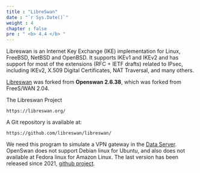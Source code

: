 ```yaml
---
title : "LibreSwan"
date : "`r Sys.Date()`"
weight : 4
chapter : false
pre : " <b> 4.4 </b> "
---
```


Libreswan is an Internet Key Exchange (IKE) implementation for Linux, FreeBSD, NetBSD and OpenBSD. It supports IKEv1 and IKEv2 and has support for most of the extensions (RFC + IETF drafts) related to IPsec, including IKEv2, X.509 Digital Certificates, NAT Traversal, and many others.

[Libreswan](https://libreswan.org/) was forked from **Openswan 2.6.38**, which was forked from FreeS/WAN 2.04.

The Libreswan Project 

```
https://libreswan.org/
```

A Git repository is available at:

```
https://github.com/libreswan/libreswan/
```

We need this program to simulate a VPN gateway in the [Data Server](/3-DataServer). OpenSwan does not support Debian linux for Ubuntu, and also does not available at Fedora linux for Amazon Linux. The last version has been released since 2021, [github project](https://github.com/xelerance/Openswan).